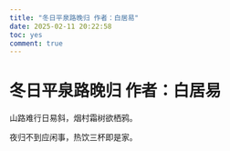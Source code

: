 ```yaml
---
title: "冬日平泉路晚归 作者：白居易"
date: 2025-02-11 20:22:58
toc: yes
comment: true
---
```


# 冬日平泉路晚归 作者：白居易
山路难行日易斜，烟村霜树欲栖鸦。

夜归不到应闲事，热饮三杯即是家。
